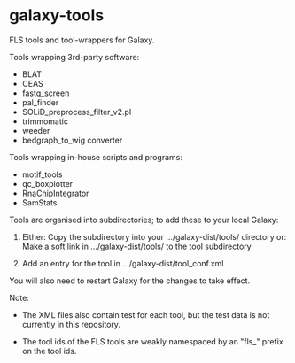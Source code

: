 galaxy-tools
============

FLS tools and tool-wrappers for Galaxy.

Tools wrapping 3rd-party software:

 * BLAT
 * CEAS
 * fastq_screen
 * pal_finder
 * SOLiD_preprocess_filter_v2.pl
 * trimmomatic
 * weeder
 * bedgraph_to_wig converter

Tools wrapping in-house scripts and programs:

 * motif_tools
 * qc_boxplotter
 * RnaChipIntegrator
 * SamStats

Tools are organised into subdirectories; to add these to your local
Galaxy:

1. Either:
   Copy the subdirectory into your .../galaxy-dist/tools/ directory
   or:
   Make a soft link in .../galaxy-dist/tools/ to the tool subdirectory
   
2. Add an entry for the tool in .../galaxy-dist/tool_conf.xml

You will also need to restart Galaxy for the changes to take effect.

Note:

 * The XML files also contain test for each tool, but the test data is not
   currently in this repository.

 * The tool ids of the FLS tools are weakly namespaced by an "fls_" prefix
   on the tool ids.
